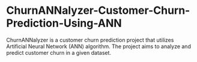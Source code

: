 # ChurnANNalyzer-Customer-Churn-Prediction-Using-ANN
ChurnANNalyzer is a customer churn prediction project that utilizes Artificial Neural Network (ANN) algorithm. The project aims to analyze and predict customer churn in a given dataset.
